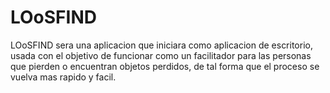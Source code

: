 # LOoSFIND
LOoSFIND sera una aplicacion que iniciara como aplicacion de escritorio, usada 
con el objetivo de funcionar como un facilitador para las personas que pierden
o encuentran objetos perdidos, de tal forma que el proceso se vuelva mas rapido 
y facil.
